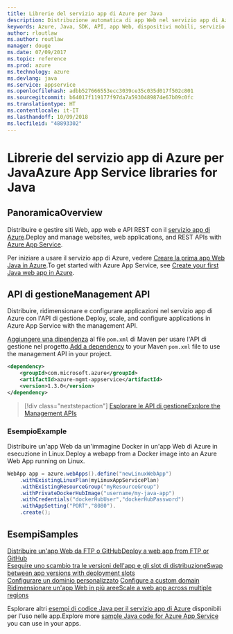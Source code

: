 ```yaml
---
title: Librerie del servizio app di Azure per Java
description: Distribuzione automatica di app Web nel servizio app di Azure con le API di gestione di Azure.
keywords: Azure, Java, SDK, API, app Web, dispositivi mobili, servizio app
author: rloutlaw
ms.author: routlaw
manager: douge
ms.date: 07/09/2017
ms.topic: reference
ms.prod: azure
ms.technology: azure
ms.devlang: java
ms.service: appservice
ms.openlocfilehash: adbb527666553ecc3039ce35c035d017f502c801
ms.sourcegitcommit: b64017f119177f97da7a5930489874e67b09c0fc
ms.translationtype: HT
ms.contentlocale: it-IT
ms.lasthandoff: 10/09/2018
ms.locfileid: "48893302"
---
```

# <a name="azure-app-service-libraries-for-java"></a><span data-ttu-id="8f842-104">Librerie del servizio app di Azure per Java</span><span class="sxs-lookup"><span data-stu-id="8f842-104">Azure App Service libraries for Java</span></span>

## <a name="overview"></a><span data-ttu-id="8f842-105">Panoramica</span><span class="sxs-lookup"><span data-stu-id="8f842-105">Overview</span></span>

<span data-ttu-id="8f842-106">Distribuire e gestire siti Web, app web e API REST con il [servizio app di Azure](/azure/app-service).</span><span class="sxs-lookup"><span data-stu-id="8f842-106">Deploy and manage websites, web applications, and REST APIs with [Azure App Service](/azure/app-service).</span></span>

<span data-ttu-id="8f842-107">Per iniziare a usare il servizio app di Azure, vedere [Creare la prima app Web Java in Azure](/azure/app-service-web/app-service-web-get-started-java).</span><span class="sxs-lookup"><span data-stu-id="8f842-107">To get started with Azure App Service, see [Create your first Java web app in Azure](/azure/app-service-web/app-service-web-get-started-java).</span></span>

## <a name="management-api"></a><span data-ttu-id="8f842-108">API di gestione</span><span class="sxs-lookup"><span data-stu-id="8f842-108">Management API</span></span>

<span data-ttu-id="8f842-109">Distribuire, ridimensionare e configurare applicazioni nel servizio app di Azure con l'API di gestione.</span><span class="sxs-lookup"><span data-stu-id="8f842-109">Deploy, scale, and configure applications in Azure App Service with the management API.</span></span>

<span data-ttu-id="8f842-110">[Aggiungere una dipendenza](https://maven.apache.org/guides/getting-started/index.html#How_do_I_use_external_dependencies) al file `pom.xml` di Maven per usare l'API di gestione nel progetto.</span><span class="sxs-lookup"><span data-stu-id="8f842-110">[Add a dependency](https://maven.apache.org/guides/getting-started/index.html#How_do_I_use_external_dependencies) to your Maven `pom.xml` file to use the management API in your project.</span></span>

```XML
<dependency>
    <groupId>com.microsoft.azure</groupId>
    <artifactId>azure-mgmt-appservice</artifactId>
    <version>1.3.0</version>
</dependency>
```   

> [!div class="nextstepaction"]
> [<span data-ttu-id="8f842-111">Esplorare le API di gestione</span><span class="sxs-lookup"><span data-stu-id="8f842-111">Explore the Management APIs</span></span>](/java/api/overview/azure/appservice/management)

### <a name="example"></a><span data-ttu-id="8f842-112">Esempio</span><span class="sxs-lookup"><span data-stu-id="8f842-112">Example</span></span>

<span data-ttu-id="8f842-113">Distribuire un'app Web da un'immagine Docker in un'app Web di Azure in esecuzione in Linux.</span><span class="sxs-lookup"><span data-stu-id="8f842-113">Deploy a webapp from a Docker image into an Azure Web App running on Linux.</span></span>

```java
WebApp app = azure.webApps().define("newLinuxWebApp")
    .withExistingLinuxPlan(myLinuxAppServicePlan)
    .withExistingResourceGroup("myResourceGroup")
    .withPrivateDockerHubImage("username/my-java-app")
    .withCredentials("dockerHubUser","dockerHubPassword")
    .withAppSetting("PORT","8080").
    .create();
```

## <a name="samples"></a><span data-ttu-id="8f842-114">Esempi</span><span class="sxs-lookup"><span data-stu-id="8f842-114">Samples</span></span>

<span data-ttu-id="8f842-115">[Distribuire un'app Web da FTP o GitHub][1]</span><span class="sxs-lookup"><span data-stu-id="8f842-115">[Deploy a web app from FTP or GitHub][1]</span></span>  
<span data-ttu-id="8f842-116">[Eseguire uno scambio tra le versioni dell'app e gli slot di distribuzione][2]</span><span class="sxs-lookup"><span data-stu-id="8f842-116">[Swap between app versions with deployment slots][2]</span></span>  
<span data-ttu-id="8f842-117">[Configurare un dominio personalizzato][3] </span><span class="sxs-lookup"><span data-stu-id="8f842-117">[Configure a custom domain][3] </span></span>  
<span data-ttu-id="8f842-118">[Ridimensionare un'app Web in più aree][4]</span><span class="sxs-lookup"><span data-stu-id="8f842-118">[Scale a web app across multiple regions][4]</span></span>   

<span data-ttu-id="8f842-119">Esplorare altri [esempi di codice Java per il servizio app di Azure](https://azure.microsoft.com/resources/samples/?platform=java&term=appservice) disponibili per l'uso nelle app.</span><span class="sxs-lookup"><span data-stu-id="8f842-119">Explore more [sample Java code for Azure App Service](https://azure.microsoft.com/resources/samples/?platform=java&term=appservice) you can use in your apps.</span></span>

[1]: ../docs-ref-conceptual/java-sdk-configure-webapp-sources.md
[2]: https://azure.microsoft.com/resources/samples/app-service-java-manage-staging-and-production-slots-for-web-apps/
[3]: https://azure.microsoft.com/resources/samples/app-service-java-manage-web-apps-with-custom-domains/
[4]: https://azure.microsoft.com/resources/samples/app-service-java-scale-web-apps-on-linux/
